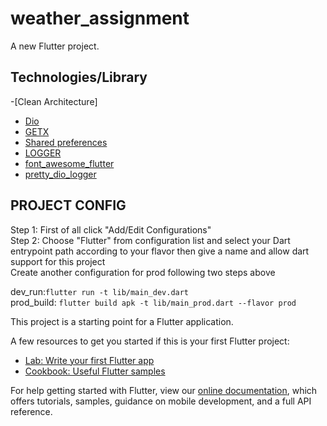 # weather_assignment

A new Flutter project.
## Technologies/Library
-[Clean Architecture]
- [Dio](https://pub.dev/packages/dio)
- [GETX](https://pub.dev/packages/get)
- [Shared preferences](https://pub.dev/packages/shared_preferences)
- [LOGGER](https://pub.dev/packages/logger)
- [font_awesome_flutter](https://pub.dev/packages/logger)
- [pretty_dio_logger](https://pub.dev/packages/pretty_dio_logger)

## PROJECT CONFIG
Step 1: First of all click "Add/Edit Configurations" <br />
Step 2: Choose "Flutter" from configuration list and select your Dart entrypoint path according to your flavor then give a name and allow dart support for this project <br />
Create another configuration for prod following two steps above <br />

dev_run:`flutter run -t lib/main_dev.dart` <br />
prod_build: `flutter build apk -t lib/main_prod.dart --flavor prod`

This project is a starting point for a Flutter application.

A few resources to get you started if this is your first Flutter project:

- [Lab: Write your first Flutter app](https://flutter.dev/docs/get-started/codelab)
- [Cookbook: Useful Flutter samples](https://flutter.dev/docs/cookbook)

For help getting started with Flutter, view our
[online documentation](https://flutter.dev/docs), which offers tutorials,
samples, guidance on mobile development, and a full API reference.
